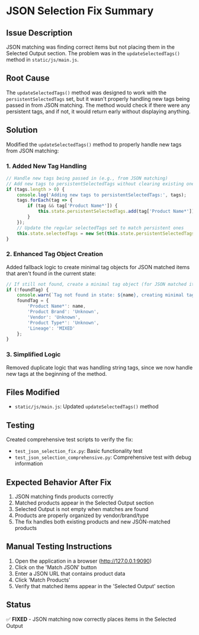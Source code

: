 # JSON Selection Fix Summary

## Issue Description
JSON matching was finding correct items but not placing them in the Selected Output section. The problem was in the `updateSelectedTags()` method in `static/js/main.js`.

## Root Cause
The `updateSelectedTags()` method was designed to work with the `persistentSelectedTags` set, but it wasn't properly handling new tags being passed in from JSON matching. The method would check if there were any persistent tags, and if not, it would return early without displaying anything.

## Solution
Modified the `updateSelectedTags()` method to properly handle new tags from JSON matching:

### 1. Added New Tag Handling
```javascript
// Handle new tags being passed in (e.g., from JSON matching)
// Add new tags to persistentSelectedTags without clearing existing ones
if (tags.length > 0) {
    console.log('Adding new tags to persistentSelectedTags:', tags);
    tags.forEach(tag => {
        if (tag && tag['Product Name*']) {
            this.state.persistentSelectedTags.add(tag['Product Name*']);
        }
    });
    // Update the regular selectedTags set to match persistent ones
    this.state.selectedTags = new Set(this.state.persistentSelectedTags);
}
```

### 2. Enhanced Tag Object Creation
Added fallback logic to create minimal tag objects for JSON matched items that aren't found in the current state:

```javascript
// If still not found, create a minimal tag object (for JSON matched items)
if (!foundTag) {
    console.warn(`Tag not found in state: ${name}, creating minimal tag object`);
    foundTag = {
        'Product Name*': name,
        'Product Brand': 'Unknown',
        'Vendor': 'Unknown',
        'Product Type*': 'Unknown',
        'Lineage': 'MIXED'
    };
}
```

### 3. Simplified Logic
Removed duplicate logic that was handling string tags, since we now handle new tags at the beginning of the method.

## Files Modified
- `static/js/main.js`: Updated `updateSelectedTags()` method

## Testing
Created comprehensive test scripts to verify the fix:
- `test_json_selection_fix.py`: Basic functionality test
- `test_json_selection_comprehensive.py`: Comprehensive test with debug information

## Expected Behavior After Fix
1. JSON matching finds products correctly
2. Matched products appear in the Selected Output section
3. Selected Output is not empty when matches are found
4. Products are properly organized by vendor/brand/type
5. The fix handles both existing products and new JSON-matched products

## Manual Testing Instructions
1. Open the application in a browser (http://127.0.0.1:9090)
2. Click on the 'Match JSON' button
3. Enter a JSON URL that contains product data
4. Click 'Match Products'
5. Verify that matched items appear in the 'Selected Output' section

## Status
✅ **FIXED** - JSON matching now correctly places items in the Selected Output 